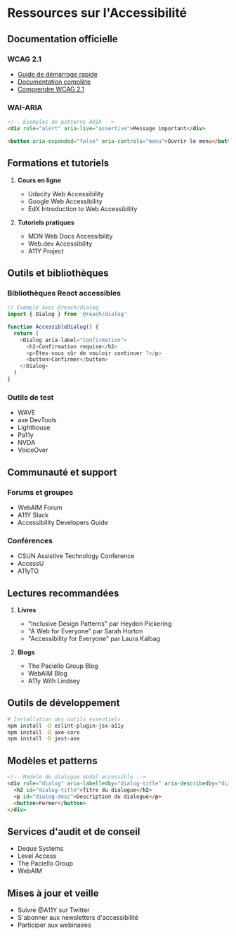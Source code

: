 # Ressources sur l'Accessibilité

## Documentation officielle

### WCAG 2.1

- [Guide de démarrage rapide](https://www.w3.org/WAI/standards-guidelines/wcag/glance/)
- [Documentation complète](https://www.w3.org/WAI/WCAG21/quickref/)
- [Comprendre WCAG 2.1](https://www.w3.org/WAI/WCAG21/Understanding/)

### WAI-ARIA

```html
<!-- Exemples de patterns ARIA -->
<div role="alert" aria-live="assertive">Message important</div>

<button aria-expanded="false" aria-controls="menu">Ouvrir le menu</button>
```

## Formations et tutoriels

1. **Cours en ligne**

   - Udacity Web Accessibility
   - Google Web Accessibility
   - EdX Introduction to Web Accessibility

2. **Tutoriels pratiques**
   - MDN Web Docs Accessibility
   - Web.dev Accessibility
   - A11Y Project

## Outils et bibliothèques

### Bibliothèques React accessibles

```javascript
// Exemple avec @reach/dialog
import { Dialog } from '@reach/dialog'

function AccessibleDialog() {
  return (
    <Dialog aria-label="Confirmation">
      <h2>Confirmation requise</h2>
      <p>Êtes-vous sûr de vouloir continuer ?</p>
      <button>Confirmer</button>
    </Dialog>
  )
}
```

### Outils de test

- WAVE
- axe DevTools
- Lighthouse
- Pa11y
- NVDA
- VoiceOver

## Communauté et support

### Forums et groupes

- WebAIM Forum
- A11Y Slack
- Accessibility Developers Guide

### Conférences

- CSUN Assistive Technology Conference
- AccessU
- A11yTO

## Lectures recommandées

1. **Livres**

   - "Inclusive Design Patterns" par Heydon Pickering
   - "A Web for Everyone" par Sarah Horton
   - "Accessibility for Everyone" par Laura Kalbag

2. **Blogs**
   - The Paciello Group Blog
   - WebAIM Blog
   - A11y With Lindsey

## Outils de développement

```bash
# Installation des outils essentiels
npm install -D eslint-plugin-jsx-a11y
npm install -D axe-core
npm install -D jest-axe
```

## Modèles et patterns

```html
<!-- Modèle de dialogue modal accessible -->
<div role="dialog" aria-labelledby="dialog-title" aria-describedby="dialog-desc">
  <h2 id="dialog-title">Titre du dialogue</h2>
  <p id="dialog-desc">Description du dialogue</p>
  <button>Fermer</button>
</div>
```

## Services d'audit et de conseil

- Deque Systems
- Level Access
- The Paciello Group
- WebAIM

## Mises à jour et veille

- Suivre @A11Y sur Twitter
- S'abonner aux newsletters d'accessibilité
- Participer aux webinaires
